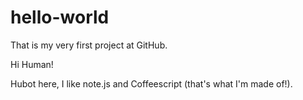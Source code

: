 # hello-world
That is my very first project at GitHub. 

Hi Human!

Hubot here, I like note.js and Coffeescript (that's what I'm made of!).
